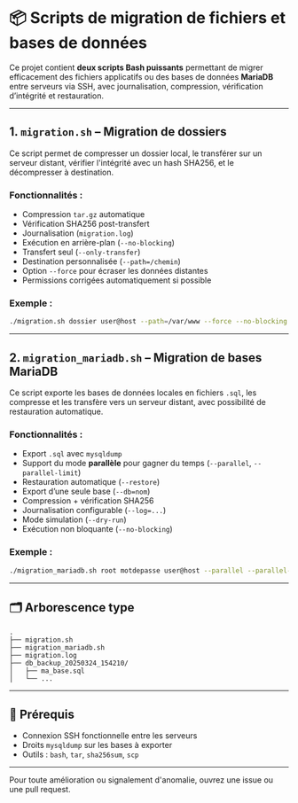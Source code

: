 # 📦 Scripts de migration de fichiers et bases de données

Ce projet contient **deux scripts Bash puissants** permettant de migrer efficacement des fichiers applicatifs ou des bases de données **MariaDB** entre serveurs via SSH, avec journalisation, compression, vérification d’intégrité et restauration.

---

## 1. `migration.sh` – Migration de dossiers

Ce script permet de compresser un dossier local, le transférer sur un serveur distant, vérifier l'intégrité avec un hash SHA256, et le décompresser à destination.

### Fonctionnalités :

- Compression `tar.gz` automatique
- Vérification SHA256 post-transfert
- Journalisation (`migration.log`)
- Exécution en arrière-plan (`--no-blocking`)
- Transfert seul (`--only-transfer`)
- Destination personnalisée (`--path=/chemin`)
- Option `--force` pour écraser les données distantes
- Permissions corrigées automatiquement si possible

### Exemple :

```bash
./migration.sh dossier user@host --path=/var/www --force --no-blocking
```

---

## 2. `migration_mariadb.sh` – Migration de bases MariaDB

Ce script exporte les bases de données locales en fichiers `.sql`, les compresse et les transfère vers un serveur distant, avec possibilité de restauration automatique.

### Fonctionnalités :

- Export `.sql` avec `mysqldump`
- Support du mode **parallèle** pour gagner du temps (`--parallel`, `--parallel-limit`)
- Restauration automatique (`--restore`)
- Export d’une seule base (`--db=nom`)
- Compression + vérification SHA256
- Journalisation configurable (`--log=...`)
- Mode simulation (`--dry-run`)
- Exécution non bloquante (`--no-blocking`)

### Exemple :

```bash
./migration_mariadb.sh root motdepasse user@host --parallel --parallel-limit=4 --path=/backup/sql --restore
```

---

## 🗂️ Arborescence type

```
.
├── migration.sh
├── migration_mariadb.sh
├── migration.log
├── db_backup_20250324_154210/
│   ├── ma_base.sql
│   └── ...
```

---

## 📘 Prérequis

- Connexion SSH fonctionnelle entre les serveurs
- Droits `mysqldump` sur les bases à exporter
- Outils : `bash`, `tar`, `sha256sum`, `scp`

---

Pour toute amélioration ou signalement d'anomalie, ouvrez une issue ou une pull request.

